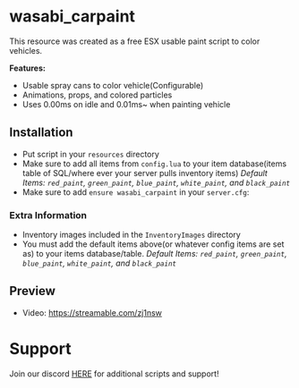 # wasabi_carpaint

This resource was created as a free ESX usable paint script to color vehicles.


<b>Features:</b>
- Usable spray cans to color vehicle(Configurable)
- Animations, props, and colored particles
- Uses 0.00ms on idle and 0.01ms~ when painting vehicle


## Installation

- Put script in your `resources` directory
- Make sure to add all items from `config.lua` to your item database(items table of SQL/where ever your server pulls inventory items)
*Default Items: `red_paint`, `green_paint`, `blue_paint`, `white_paint`, and `black_paint`*
- Make sure to add `ensure wasabi_carpaint` in your `server.cfg`:


### Extra Information
- Inventory images included in the `InventoryImages` directory
- You must add the default items above(or whatever config items are set as) to your items database/table.
*Default Items: `red_paint`, `green_paint`, `blue_paint`, `white_paint`, and `black_paint`*

## Preview
- Video: https://streamable.com/zj1nsw
# Support
Join our discord <a href='https://discord.gg/XJFNyMy3Bv'>HERE</a> for additional scripts and support!
